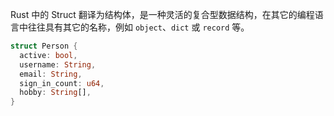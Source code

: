 Rust 中的 Struct 翻译为结构体，是一种灵活的复合型数据结构，在其它的编程语言中往往具有其它的名称，例如 `object`、`dict` 或 `record` 等。

```Rust
struct Person {
  active: bool,
  username: String,
  email: String,
  sign_in_count: u64,
  hobby: String[],
}
```